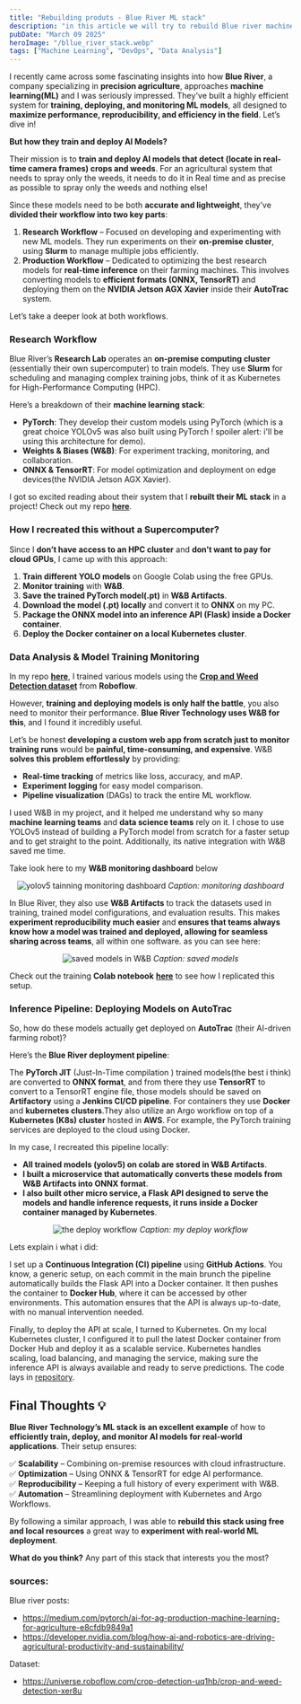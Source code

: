 ```yaml
---
title: "Rebuilding produts - Blue River ML stack"
description: "in this article we will try to rebuild Blue river machine learning stack based on the info they share online."
pubDate: "March 09 2025"
heroImage: "/bllue_river_stack.webp"
tags: ["Machine Learning", "DevOps", "Data Analysis"]
---
```

 

I recently came across some fascinating insights into how **Blue River**, a company specializing in **precision agriculture**, approaches **machine learning(ML)** and I was seriously impressed. They've built a highly efficient system for **training, deploying, and monitoring ML models**, all designed to **maximize performance, reproducibility, and efficiency in the field**. Let’s dive in!  

**But how they train and deploy AI Models?** 

Their mission is to **train and deploy AI models that detect (locate in real-time camera frames) crops and weeds**. 
For an agricultural system that needs to spray only the weeds, it needs to do it in Real time and as precise as possible to spray only the weeds and nothing else!

Since these models need to be both **accurate and lightweight**, they’ve **divided their workflow into two key parts**:  
    

1. **Research Workflow** – Focused on developing and experimenting with new ML models. They run experiments on their **on-premise cluster**, using **Slurm** to manage multiple jobs efficiently.  
2. **Production Workflow** – Dedicated to optimizing the best research models for **real-time inference** on their farming machines. This involves converting models to **efficient formats (ONNX, TensorRT)** and deploying them on the **NVIDIA Jetson AGX Xavier** inside their **AutoTrac** system.  

Let’s take a deeper look at both workflows.  

### Research Workflow  

Blue River’s **Research Lab** operates an **on-premise computing cluster** (essentially their own supercomputer) to train models. They use **Slurm** for scheduling and managing complex training jobs, think of it as Kubernetes for High-Performance Computing (HPC).  

Here’s a breakdown of their **machine learning stack**:  

- **PyTorch**: They develop their custom models using PyTorch (which is a great choice YOLOv5 was also built using PyTorch ! spoiler alert: i'll be using this architecture for demo).  
- **Weights & Biases (W&B)**: For experiment tracking, monitoring, and collaboration.  
- **ONNX & TensorRT**: For model optimization and deployment on edge devices(the NVIDIA Jetson AGX Xavier).  

I got so excited reading about their system that I **rebuilt their ML stack** in a project! Check out my repo **[here](https://github.com/talisma-cassoma/Rebuilding-ML-Stack)**.  

### How I recreated this without a Supercomputer? 

Since I **don’t have access to an HPC cluster** and **don’t want to pay for cloud GPUs**, I came up with this approach:  

1. **Train different YOLO models** on Google Colab using the free GPUs.  
2. **Monitor training** with **W&B**.  
3. **Save the trained PyTorch model(.pt)** in **W&B Artifacts**.  
4. **Download the model (.pt) locally** and convert it to **ONNX** on my PC.  
5. **Package the ONNX model into an inference API (Flask) inside a Docker container**.  
6. **Deploy the Docker container on a local Kubernetes cluster**.  

### Data Analysis & Model Training Monitoring 

In my repo **[here](https://github.com/talisma-cassoma/Rebuilding-ML-Stack)**, I trained various models using the **[Crop and Weed Detection dataset](https://universe.roboflow.com/crop-detection-uq1hb/crop-and-weed-detection-xer8u)** from **Roboflow**.  

However, **training and deploying models is only half the battle**, you also need to monitor their performance. **Blue River Technology uses W&B for this**, and I found it incredibly useful.  

Let’s be honest **developing a custom web app from scratch just to monitor training runs** would be **painful, time-consuming, and expensive**. W&B **solves this problem effortlessly** by providing:  

- **Real-time tracking** of metrics like loss, accuracy, and mAP.  
- **Experiment logging** for easy model comparison.  
- **Pipeline visualization** (DAGs) to track the entire ML workflow.  

I used W&B in my project, and it helped me understand why so many **machine learning teams** and **data science teams** rely on it. I chose to use YOLOv5 instead of building a PyTorch model from scratch for a faster setup and to get straight to the point. Additionally, its native integration with W&B saved me time. 

Take look here to my **W&B monitoring dashboard** below      
<p align="center">  
  <img src="/WandB_models_training_infos.png" alt="yolov5 tainning monitoring dashboard">
  <em>Caption: monitoring dashboard</em> 
</p>  

In Blue River, they also use **W&B Artifacts** to track the datasets used in training, trained model configurations, and evaluation results. This makes **experiment reproducibility much easier** and **ensures that teams always know how a model was trained and deployed, allowing for seamless sharing across teams**, all within one software. as you can see here:

<p align="center">  
  <img src="/WandB_models_registry.png" alt=" saved models in W&B">  
  <em>Caption: saved models</em> 
</p>  

Check out the training **Colab notebook** **[here](https://github.com/talisma-cassoma/Rebuilding-ML-Stack/blob/main/plant_detection_train_and_monitoring.ipynb)** to see how I replicated this setup.  

### Inference Pipeline: Deploying Models on AutoTrac 

So, how do these models actually get deployed on **AutoTrac** (their AI-driven farming robot)?  

Here’s the **Blue River deployment pipeline**:  

The **PyTorch JIT** (Just-In-Time compilation ) trained models(the best i think) are converted to **ONNX format**, and from there they use **TensorRT** to convert to a TensorRT engine file, those models should be saved on **Artifactory** using a **Jenkins CI/CD pipeline**. For containers they use **Docker** and **kubernetes clusters**.They also utilize an Argo workflow on top of a **Kubernetes (K8s) cluster** hosted in **AWS**. For example, the PyTorch training services are deployed to the cloud using Docker.

In my case, I recreated this pipeline locally:  

- **All trained models (yolov5) on colab are stored in W&B Artifacts**.  
- **I built a microservice that automatically converts these models from W&B Artifacts into ONNX format**.  
- **I also built other micro service, a Flask API designed to serve the models and handle inference requests, it runs inside a Docker container managed by Kubernetes**.

<p align="center">  
  <img src="/deploy_pipeline.png" alt="the deploy workflow">  
  <em>Caption: my deploy workflow</em> 
</p>
Lets explain i what i did:

I set up a **Continuous Integration (CI) pipeline** using **GitHub Actions**. You know, a generic setup, on each commit in the main brunch the pipeline automatically builds the Flask API into a Docker container. It then pushes the container to **Docker Hub**, where it can be accessed by other environments. This automation ensures that the API is always up-to-date, with no manual intervention needed.

Finally, to deploy the API at scale, I turned to Kubernetes. On my local Kubernetes cluster, I configured it to pull the latest Docker container from Docker Hub and deploy it as a scalable service. Kubernetes handles scaling, load balancing, and managing the service, making sure the inference API is always available and ready to serve predictions. The code lays in [repository](https://github.com/talisma-cassoma/Rebuilding-ML-Stack).

## **Final Thoughts 💡**  

**Blue River Technology’s ML stack is an excellent example** of how to **efficiently train, deploy, and monitor AI models for real-world applications**. Their setup ensures:  

✅ **Scalability** – Combining on-premise resources with cloud infrastructure.  
✅ **Optimization** – Using ONNX & TensorRT for edge AI performance.  
✅ **Reproducibility** – Keeping a full history of every experiment with W&B.  
✅ **Automation** – Streamlining deployment with Kubernetes and Argo Workflows.  

By following a similar approach, I was able to **rebuild this stack using free and local resources** a great way to **experiment with real-world ML deployment**.  

**What do you think?**  Any part of this stack that interests you the most?  

### sources: 

Blue river posts:

* https://medium.com/pytorch/ai-for-ag-production-machine-learning-for-agriculture-e8cfdb9849a1
* https://developer.nvidia.com/blog/how-ai-and-robotics-are-driving-agricultural-productivity-and-sustainability/

Dataset:
* https://universe.roboflow.com/crop-detection-uq1hb/crop-and-weed-detection-xer8u